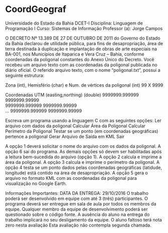 # CoordGeograf

Universidade do Estado da Bahia
DCET-I
Disciplina:
Linguagem de Programação I
Curso:
Sistemas de Informação
Professor (a):
Jorge Campos




O DECRETO Nº 13.389 DE 27 DE OUTUBRO DE 2011 do Governo do Estado da Bahia declarou de utilidade pública, para fins de desapropriação, área de terra destinada à duplicação e implantação de obras de arte especiais na BA-001, nos Municípios de Itaparica e Vera Cruz – Bahia, conforme coordenadas da poligonal constantes do Anexo Único do Decreto.
Você recebeu um arquivo texto com as coordenadas da poligonal publicada no diário oficial. O referido arquivo texto, com o nome “poligonal.txt”, possui a seguinte estrutura:

Zona (int), Hemisfério (char) e Num. de vértices da poligonal (int)
99 X 9999			

Coordenadas UTM (easting,northing) (double)
9999999.999999  9999999.99999  
9999999.999999  9999999.99999 		
...
9999999.999999  9999999.99999

Escreva um programa usando a linguagem C com as seguintes opções: 
Ler arquivo com dados da poligonal
Calcular Área da Poligonal
Calcular Perímetro da Poligonal
Testar se um ponto (em coordenadas geográficas) pertence a poligonal
Gerar Arquivo de Saída em KML
Sair


A opção 1 deverá solicitar o nome do arquivo com os dados da poligonal. A opção 6 sai do programa. 
As demais opções só devem ser habilitadas após a leitura bem-sucedida do arquivo (opção 1). A opção 2 calcula e imprime a área da poligonal. A opção 3 calcula e imprime o perímetro da poligonal. A opção 4 testa se um ponto dados pelas coordenadas geográficas (latidude, longitude) está contido na área de desapropriação. A opção 5 gera o arquivo no formato KML com as coordenadas da poligonal para visualização no Google Earth.

Informações Importantes:
DATA DA ENTREGA: 29/10/2016
O trabalho poderá ser desenvolvido em equipe com até 3 (três) participantes.
O programa deverá ser entregue em sala de aula por todos os membros da equipe.
Qualquer membro da equipe de desenvolvimento poderá ser questionado sobre o código fonte.
A ausência do aluno na entrega do trabalho implicará no seu desligamento da equipe. O aluno faltoso terá nota zero nesta avaliação 
Esta avaliação não contempla segunda chamada. 
